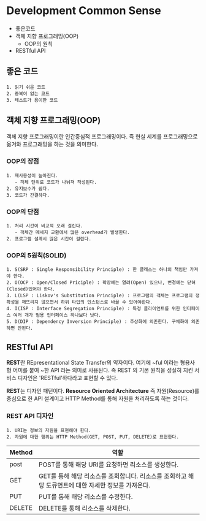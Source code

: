 # Development Common Sense

- 좋은코드 
- 객체 지향 프로그래밍(OOP)
  - OOP의 원칙
- RESTful API

## 좋은 코드
~~~
1. 읽기 쉬운 코드
2. 중복이 없는 코드
3. 테스트가 용이한 코드
~~~

## 객체 지향 프로그래밍(OOP)

객체 지향 프로그래밍이란 인간중심적 프로그래밍이다. 즉 현실 세계를 프로그래밍으로 옮겨와 프로그래밍을 하는 것을 의미한다.

### OOP의 장점
~~~
1. 재사용성이 높아진다.
   - 객체 단위로 코드가 나눠져 작성된다.
2. 유지보수가 쉽다.
3. 코드가 간결하다.
~~~

### OOP의 단점
~~~
1. 처리 시간이 비교적 오래 걸린다.
   - 객체간 메세지 교환에서 많은 overhead가 발생한다.
2. 프로그램 설계시 많은 시간이 걸린다.
~~~

### OOP의 5원칙(SOLID)
~~~
1. S(SRP : Single Responsibility Principle) : 한 클래스는 하나의 책임만 가져야 한다.
2. O(OCP : Open/Closed Priciple) : 확장에는 열려(Open) 있으나, 변경에는 닫혀(Closed)있어야 한다.
3. L(LSP : Liskov's Substitution Principle) : 프로그램의 객체는 프로그램의 정확성을 깨뜨리지 않으면서 하위 타입의 인스턴스로 바꿀 수 있어야한다.
4. I(ISP : Interface Segregation Principle) : 특정 클라이언트를 위한 인터페이스 여러 개가 범용 인터페이스 하나보다 낫다.
5. D(DIP : Dependency Inversion Principle) : 추상화에 의존한다. 구체화에 의존하면 안된다.
~~~

## RESTful API

**REST**란 REpresentational State Transfer의 약자이다. 여기에 ~ful 이라는 형용사형 어미를 붙여 ~한 API 라는 의미로 사용된다. 즉 REST 의 기본 원칙을 성실히 지킨 서비스 디자인은 'RESTful'하다라고 표현할 수 있다.

**REST**는 디자인 패턴이다. **Resource Oriented Architecture** 즉 자원(Resource)를 중심으로 한 API 설계이고 HTTP Method를 통해 자원을 처리하도록 하는 것이다.

### REST API 디자인
~~~
1. URI는 정보의 자원을 표현해야 한다.
2. 자원에 대한 행위는 HTTP Method(GET, POST, PUT, DELETE)로 표현한다.
~~~
|Method|역할|
|---|---|
|post|POST를 통해 해당 URI를 요청하면 리소스를 생성한다.|
|GET|GET를 통해 해당 리소스를 조회합니다. 리소스를 조회하고 해당 도큐먼트에 대한 자세한 정보를 가져온다.|
|PUT|PUT를 통해 해당 리소스를 수정한다.|
|DELETE|DELETE를 통해 리소스를 삭제한다.|
